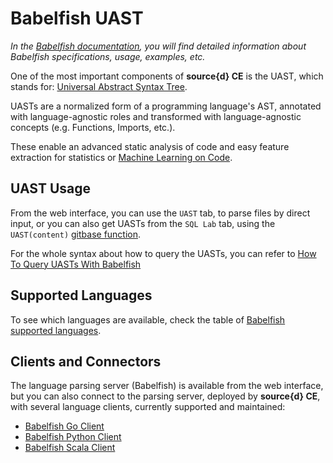 # Babelfish UAST

_In the [Babelfish documentation](https://docs.sourced.tech/babelfish/), you will
find detailed information about Babelfish specifications, usage, examples, etc._

One of the most important components of **source{d} CE** is the UAST, which stands for:
[Universal Abstract Syntax Tree](https://docs.sourced.tech/babelfish/uast/uast-specification-v2).

UASTs are a normalized form of a programming language's AST, annotated with language-agnostic roles and transformed with language-agnostic concepts (e.g. Functions, Imports, etc.).

These enable an advanced static analysis of code and easy feature extraction for statistics or [Machine Learning on Code](https://github.com/src-d/awesome-machine-learning-on-source-code).


## UAST Usage

From the web interface, you can use the `UAST` tab, to parse files by direct input, or you can also get UASTs from the `SQL Lab` tab, using the `UAST(content)` [gitbase function](https://docs.sourced.tech/gitbase/using-gitbase/functions).

For the whole syntax about how to query the UASTs, you can refer to [How To Query UASTs With Babelfish](https://docs.sourced.tech/babelfish/using-babelfish/uast-querying)


## Supported Languages

To see which languages are available, check the table of [Babelfish supported languages](https://docs.sourced.tech/babelfish/languages).


## Clients and Connectors

The language parsing server (Babelfish) is available from the web interface, but you can also connect to the parsing server, deployed by **source{d} CE**, with several language clients, currently supported and maintained:

- [Babelfish Go Client](https://github.com/bblfsh/go-client)
- [Babelfish Python Client](https://github.com/bblfsh/client-python)
- [Babelfish Scala Client](https://github.com/bblfsh/client-scala)
